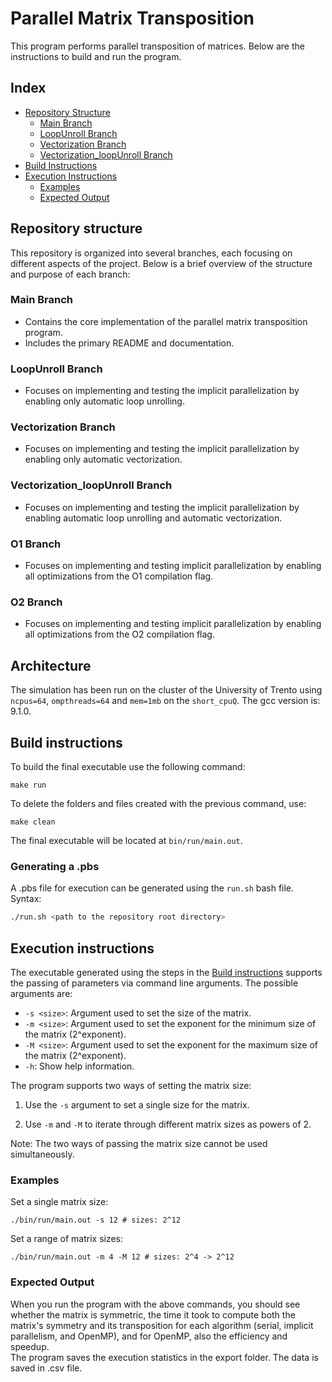 # Parallel Matrix Transposition
This program performs parallel transposition of matrices. Below are the instructions to build and run the program.

## Index
- [Repository Structure](#repository-structure)
  - [Main Branch](#main-branch)
  - [LoopUnroll Branch](#loopunroll-branch)
  - [Vectorization Branch](#vectorization-branch)
  - [Vectorization_loopUnroll Branch](#vectorization_loopunroll-branch)
- [Build Instructions](#build-instructions)
- [Execution Instructions](#execution-instructions)
    - [Examples](#examples)
    - [Expected Output](#expected-output)

## Repository structure
This repository is organized into several branches, each focusing on different aspects of the project. Below is a brief 
overview of the structure and purpose of each branch: 
### Main Branch
- Contains the core implementation of the parallel matrix transposition program. 
- Includes the primary README and documentation. 
### LoopUnroll Branch
- Focuses on implementing and testing the implicit parallelization by enabling only automatic loop unrolling.  
### Vectorization Branch
- Focuses on implementing and testing the implicit parallelization by enabling only automatic vectorization.
### Vectorization_loopUnroll Branch
- Focuses on implementing and testing the implicit parallelization by enabling automatic loop unrolling and automatic vectorization.
### O1 Branch
- Focuses on implementing and testing implicit parallelization by enabling all optimizations from the O1 compilation flag.
### O2 Branch
- Focuses on implementing and testing implicit parallelization by enabling all optimizations from the O2 compilation flag.

## Architecture
The simulation has been run on the cluster of the University of Trento using `ncpus=64`, `ompthreads=64` and `mem=1mb`
on the `short_cpuQ`. The gcc version is: 9.1.0.
## Build instructions
To build the final executable use the following command:
```shell 
make run
```

To delete the folders and files created with the previous command, use:
```shell
make clean
```
The final executable will be located at `` bin/run/main.out ``.
### Generating a .pbs
A .pbs file for execution can be generated using the `run.sh` bash file. 
Syntax:
```bash
./run.sh <path to the repository root directory>
```



## Execution instructions
The executable generated using the steps in the [Build instructions](#build-intructions)
supports the passing of parameters via command line arguments. The possible arguments are:
- `-s <size>`: Argument used to set the size of the matrix.
- `-m <size>`: Argument used to set the exponent for the minimum size of the matrix (2^exponent).
- `-M <size>`: Argument used to set the exponent for the maximum size of the matrix (2^exponent).
- `-h`: Show help information.

The program supports two ways of setting the matrix size:

1) Use the `-s` argument to set a single size for the matrix.

2) Use `-m` and `-M` to iterate through different matrix sizes as powers of 2.

Note: The two ways of passing the matrix size cannot be used simultaneously.

### Examples

Set a single matrix size:
```shell
./bin/run/main.out -s 12 # sizes: 2^12
```

Set a range of matrix sizes:
```shell
./bin/run/main.out -m 4 -M 12 # sizes: 2^4 -> 2^12
```

### Expected Output

When you run the program with the above commands, you should see whether the matrix is symmetric, the time it took to 
compute both the matrix's symmetry and its transposition for each algorithm (serial, implicit parallelism, and OpenMP), 
and for OpenMP, also the efficiency and speedup.\
The program saves the execution statistics in the export folder. The data is saved in .csv file.


